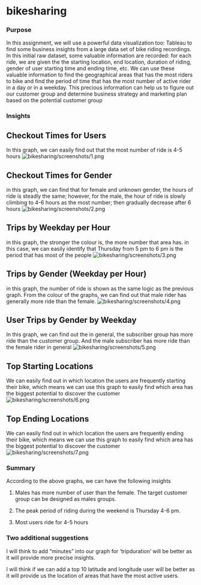 # bikesharing

### Purpose
In this assignment, we will use a powerful data visualization too: Tableau to find some business  insights from a large data set of bike riding recordings. In this initial raw dataset, some valuable information are recorded: for each ride, we are given the the starting location, end location, duration of riding, gender of user starting time and ending time, etc. We can use these valuable information to find the geographical areas that has the most riders to bike and find the period of time that has the most number of active rider in a day or in a weekday. This precious information can help us to figure out our customer group and determine business strategy and marketing plan based on the potential customer group

### Insights 
## Checkout Times for Users
In this graph, we can easily find out that the most number of ride is 4-5 hours 
![bikesharing/screenshots/1.png]()

## Checkout Times for Gender
in this graph, we can find that for female and unknown gender, the hours of ride is steadly the same; however, for the male, the hour of ride is slowly climbing to 4-6 hours as the most number; then gradually decrease after 6 hours
![bikesharing/screenshots/2.png]()

## Trips by Weekday per Hour
in this graph, the stronger the colour is, the more number that area has. in this case, we can easily identify that Thursday from 5 pm to 6 pm is the period that has most of the people
![bikesharing/screenshots/3.png]()

## Trips by Gender (Weekday per Hour) 
in this graph, the number of ride is shown as the same logic as the previous graph. From the colour of the graphs, we can find out that male rider has generally more ride than the female. 
![bikesharing/screenshots/4.png]()

## User Trips by Gender by Weekday
In this graph, we can find out the in general, the subscriber group has more ride than the customer group. And the male subscriber has more ride than the female rider in general
![bikesharing/screenshots/5.png]()

## Top Starting Locations
We can easily find out in which location the users are frequently starting their bike, which means we can use this graph to easily find which area has the biggest potential to discover the customer
![bikesharing/screenshots/6.png]()

## Top Ending Locations
We can easily find out in which location the users are frequently ending their bike, which means we can use this graph to easily find which area has the biggest potential to discover the customer
![bikesharing/screenshots/7.png]()

### Summary

According to the above graphs, we can have the following insights

1) Males has more number of user than the female. The target customer group can be designed as males groups. 

2) The peak period of riding  during the weekend is Thursday 4-6 pm.

3) Most users ride for 4-5 hours 

### Two additional suggestions
I will think to add “minutes” into our graph for ‘tripduration’ will be better as it will provide more precise insights.

I will think if we can add a top 10 latitude and longitude user will be better as it will provide us the location of areas that have the most active users.
